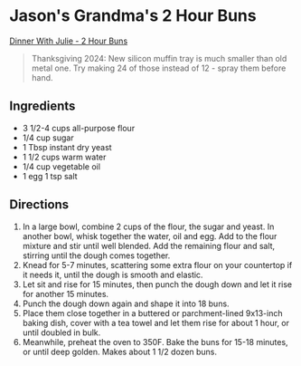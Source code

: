 # Jason's Grandma's 2 Hour Buns

[Dinner With Julie - 2 Hour Buns](http://www.dinnerwithjulie.com/2017/11/01/jasons-grandmas-hour-buns/)

> Thanksgiving 2024: New silicon muffin tray is much smaller than old metal
> one.
> Try making 24 of those instead of 12 - spray them before hand.

## Ingredients

- 3 1/2-4 cups all-purpose flour
- 1/4 cup sugar
- 1 Tbsp instant dry yeast
- 1 1/2 cups warm water
- 1/4 cup vegetable oil
- 1 egg
  1 tsp salt

## Directions

1. In a large bowl, combine 2 cups of the flour, the sugar and yeast. In
   another bowl, whisk together the water, oil and egg. Add to the flour
   mixture and stir until well blended. Add the remaining flour and salt, stirring
   until the dough comes together.
2. Knead for 5-7 minutes, scattering some extra flour on your countertop if it
   needs it, until the dough is smooth and elastic.
3. Let sit and rise for 15 minutes, then punch the dough down and let it rise
   for another 15 minutes.
4. Punch the dough down again and shape it into 18 buns.
5. Place them close together in a buttered or parchment-lined 9x13-inch baking
   dish, cover with a tea towel and let them rise for about 1 hour, or until
   doubled in bulk.
6. Meanwhile, preheat the oven to 350F. Bake the buns for 15-18 minutes, or
   until deep golden. Makes about 1 1/2 dozen buns.
